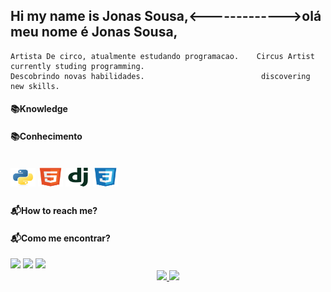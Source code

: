 ## Hi my name is Jonas Sousa,<------------->olá meu nome é Jonas Sousa,
    Artista De circo, atualmente estudando programacao.    Circus Artist currently studing programming.
    Descobrindo novas habilidades.                          discovering new skills.



#### 📚Knowledge
#### 📚Conhecimento
 <div style="display: inline_block"><br> 
  <img align="center" alt="Jonas-Python" height="30" width="40" src="https://raw.githubusercontent.com/devicons/devicon/master/icons/python/python-original.svg">
 <img align="center" alt="Jonas-HTML" height="30" width="40" src="https://raw.githubusercontent.com/devicons/devicon/master/icons/html5/html5-original.svg">
 <img align="center" alt="Jonas-HTML" height="30" width="40" src="https://github.com/devicons/devicon/blob/master/icons/django/django-plain.svg">
 <img align="center" alt="Jonas-HTML" height="30" width="40" src="https://github.com/devicons/devicon/blob/master/icons/css3/css3-original.svg">
 </div>
  
  ##
  #### 📬How to reach me?
  #### 📬Como me encontrar?
  <div> 
  <a href="https://instagram.com/jonassousa.balance" target="_blank"><img src="https://img.shields.io/badge/-Instagram-%23E4405F?style=for-the-badge&logo=instagram&logoColor=white" target="_blank"></a>
  <a href="https://www.linkedin.com/in/jonas-sousa-python-dev/" target="_blank"><img src="https://img.shields.io/badge/-LinkedIn-%230077B5?style=for-the-badge&logo=linkedin&logoColor=white" target="_blank"></a>
    <a href = "mailto:jonassousa.dev@gmail.com"><img src="https://img.shields.io/badge/-Gmail-%23333?style=for-the-badge&logo=gmail&logoColor=white" target="_blank"></a>
     </div>
  
<div align="center">
<a href="https://github.com/JonassousaDev">
<img height="180em" src="https://github-readme-stats.vercel.app/api?username=JonassousaDev&show_icons=true&theme=swift&include_all_commits=true&count_private=true"/>
<img height="180em" src="https://github-readme-stats.vercel.app/api/top-langs/?username=JonassousaDev&layout=compact&langs_count=7&theme=swift"/></div>
